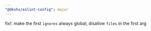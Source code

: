 ```yaml
---
"@dkshs/eslint-config": major
---
```


fix!: make the first `ignores` always global, disallow `files` in the first arg
